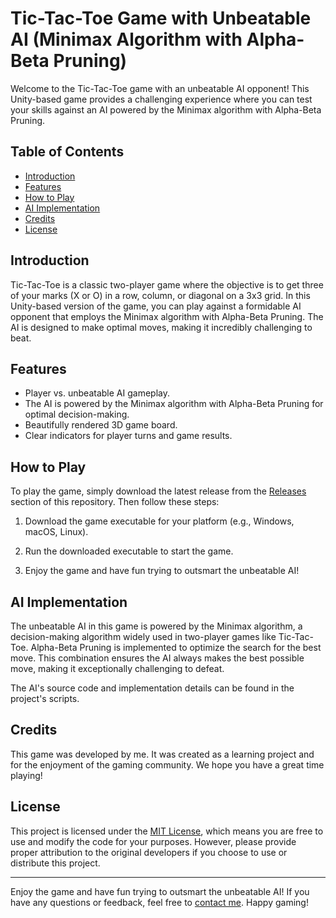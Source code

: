 # Tic-Tac-Toe Game with Unbeatable AI (Minimax Algorithm with Alpha-Beta Pruning)

Welcome to the Tic-Tac-Toe game with an unbeatable AI opponent! This Unity-based game provides a challenging experience where you can test your skills against an AI powered by the Minimax algorithm with Alpha-Beta Pruning.



## Table of Contents

- [Introduction](#introduction)
- [Features](#features)
- [How to Play](#how-to-play)
- [AI Implementation](#ai-implementation)
- [Credits](#credits)
- [License](#license)

## Introduction

Tic-Tac-Toe is a classic two-player game where the objective is to get three of your marks (X or O) in a row, column, or diagonal on a 3x3 grid. In this Unity-based version of the game, you can play against a formidable AI opponent that employs the Minimax algorithm with Alpha-Beta Pruning. The AI is designed to make optimal moves, making it incredibly challenging to beat.

## Features

- Player vs. unbeatable AI gameplay.
- The AI is powered by the Minimax algorithm with Alpha-Beta Pruning for optimal decision-making.
- Beautifully rendered 3D game board.
- Clear indicators for player turns and game results.

## How to Play

To play the game, simply download the latest release from the [Releases](https://github.com/calalalizade/UnityGames_Collection/releases) section of this repository. Then follow these steps:

1. Download the game executable for your platform (e.g., Windows, macOS, Linux).

2. Run the downloaded executable to start the game.

3. Enjoy the game and have fun trying to outsmart the unbeatable AI!

## AI Implementation

The unbeatable AI in this game is powered by the Minimax algorithm, a decision-making algorithm widely used in two-player games like Tic-Tac-Toe. Alpha-Beta Pruning is implemented to optimize the search for the best move. This combination ensures the AI always makes the best possible move, making it exceptionally challenging to defeat.

The AI's source code and implementation details can be found in the project's scripts.

## Credits

This game was developed by me. It was created as a learning project and for the enjoyment of the gaming community. We hope you have a great time playing!

## License

This project is licensed under the [MIT License](../LICENSE), which means you are free to use and modify the code for your purposes. However, please provide proper attribution to the original developers if you choose to use or distribute this project.

---

Enjoy the game and have fun trying to outsmart the unbeatable AI! If you have any questions or feedback, feel free to [contact me](mailto:celal.alizade.0000@gmail.com). Happy gaming!
